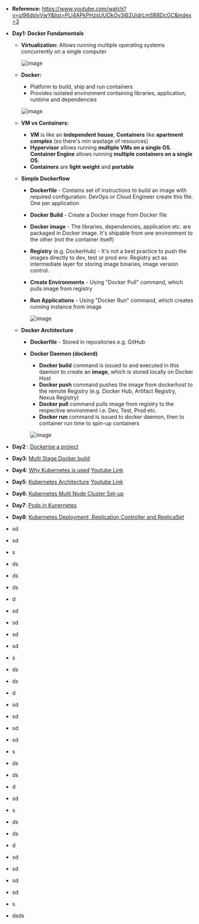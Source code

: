 - **Reference:** https://www.youtube.com/watch?v=ul96dslvVwY&list=PLl4APkPHzsUUOkOv3i62UidrLmSB8DcGC&index=3

- **Day1: Docker Fundamentals**
  - **Virtualization:** Allows running multiple operating systems concurrently on a single computer

    ![image](https://github.com/user-attachments/assets/a1337e81-9553-4025-b14c-1ddd20453839)

  - **Docker:**
    - Platform to build, ship and run containers
    - Provides isolated environment containing libraries, application, runtime and dependencies

    ![image](https://github.com/user-attachments/assets/7f9010eb-6bbd-44e2-b6ac-a4414895fd3b)


  - **VM vs Containers:**
    - **VM** is like an **independent house**, **Containers** like **apartment complex** (so there's min wastage of resources)
    - **Hypervisor** allows running **multiple VMs on a single OS**. **Container Engine** allows running **multiple containers on a single OS**.
    - **Containers** are **light weight** and **portable**

  - **Simple Dockerflow**
    - **Dockerfile** - Contains set of instructions to build an image with required configuration. DevOps or Cloud Engineer create this file. One per application
    - **Docker Build** - Create a Docker image from Docker file 
    - **Docker image** - The libraries, dependencies, application etc. are packaged in Docker image. It's shipable from one environment to the other (not the container itself)
    - **Registry** (e.g. DockerHub) - It's not a best practice to push the images directly to dev, test or prod env. Registry act as intermediate layer for storing image binaries, image version control.
    - **Create Environments** - Using "Docker Pull" command, which pulls image from registry
    - **Run Applications** - Using "Docker Run" command, which creates running instance from image  
   
      ![image](https://github.com/user-attachments/assets/1ff57e1b-9f40-4020-81fb-6a8f859e0235)

  - **Docker Architecture**
    - **Dockerfile** - Stored in repositories e.g. GitHub 
    - **Docker Daemon (dockerd)**
      - **Docker build** command is issued to and executed in this daemon to create an **image**, which is stored locally on Docker Host
      - **Docker push** command pushes the image from dockerhost to the remote Registry (e.g. Docker Hub, Artifact Registry, Nexus Registry)
      - **Docker pull** command pulls image from registry to the respective environment i.e. Dev, Test, Prod etc.
      - **Docker run** command is issued to docker daemon, then to container run time to spin-up containers  
   
      ![image](https://github.com/user-attachments/assets/1e6f7333-d468-4e1f-aa28-4de948e4a2dc)
  

  
- **Day2** : [Dockerise a project](https://github.com/Ajit1279/GCP_Learning/blob/main/Docker_K8S/Docker/240815_DockerOnVM.md)

- **Day3**: [Multi Stage Docker build](https://github.com/Ajit1279/GCP_Learning/blob/main/Docker_K8S/Docker/240817_MultiStageDocker.md)

- **Day4**: [Why Kubernetes is used](https://github.com/Ajit1279/GCP_Learning/blob/main/Docker_K8S/K8S/Notes_k8s.md) [Youtube Link](https://www.youtube.com/watch?v=lXs1VCWqIH4&list=PLl4APkPHzsUUOkOv3i62UidrLmSB8DcGC&index=5)

- **Day5**: [Kubernetes Architecture](https://github.com/Ajit1279/GCP_Learning/blob/main/Docker_K8S/K8S/Notes_k8s.md)  [Youtube Link](https://www.youtube.com/watch?v=SGGkUCctL4I&list=PLl4APkPHzsUUOkOv3i62UidrLmSB8DcGC&index=6)
   
- **Day6**: [Kubernetes Multi Node Cluster Set-up](https://github.com/Ajit1279/GCP_Learning/blob/main/Docker_K8S/K8S/KindClusters.md)

- **Day7**: [Pods in Kunernetes](https://github.com/Ajit1279/GCP_Learning/blob/main/Docker_K8S/K8S/KindClusters.md)
  
- **Day8**: [Kubernetes Deployment, Replication Controller and ReplicaSet](https://github.com/Ajit1279/GCP_Learning/blob/main/Docker_K8S/K8S/240908_Deployment_Replicaset_ReplicationController.md)
- sd
- sd
- s
- ds
- ds
- ds
- d
- sd
- sd
- sd
- sd
- s
- ds
- ds
- d
- sd
- sd
- sd
- sd
- s
- ds
- ds
- d
- sd
- s
- ds
- ds
- d
- sd
- sd
- sd
- sd
- s
- dsds
